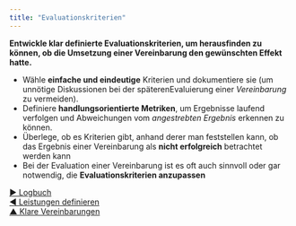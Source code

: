 ```yaml
---
title: "Evaluationskriterien"
---
```



**Entwickle klar definierte Evaluationskriterien, um herausfinden zu können, ob die Umsetzung einer Vereinbarung den gewünschten Effekt hatte.**

- Wähle **einfache und eindeutige** Kriterien und dokumentiere sie (um unnötige Diskussionen bei der späterenEvaluierung einer <dfn data-info="Vereinbarung: Eine (gemeinsam) beschlossene Richtlinie, oder ein Prozess oder Protokoll, um den Wertfluss in der Organisation zu gestalten.">Vereinbarung</dfn> zu vermeiden).
- Definiere **handlungsorientierte Metriken**, um Ergebnisse laufend verfolgen und Abweichungen vom <dfn data-info="Angestrebtes Ergebnis: Das erwartete Ergebnis einer Vereinbarung, Aktion, Projekt oder Strategie.">angestrebten Ergebnis</dfn> erkennen zu können.
- Überlege, ob es Kriterien gibt, anhand derer man feststellen kann, ob das Ergebnis einer Vereinbarung als **nicht erfolgreich** betrachtet werden kann
- Bei der Evaluation einer Vereinbarung ist es oft auch sinnvoll oder gar notwendig, die **Evaluationskriterien anzupassen**

[&#9654; Logbuch](logbook.html)<br/>[&#9664; Leistungen definieren](describe-deliverables.html)<br/>[&#9650; Klare Vereinbarungen](defining-agreements.html)

